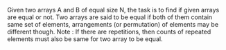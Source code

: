 Given two arrays A and B of equal size N, the task is to find if given arrays are equal or not. Two arrays are said to be equal if both of them contain same set of elements, arrangements (or permutation) of elements may be different though.
Note : If there are repetitions, then counts of repeated elements must also be same for two array to be equal.
